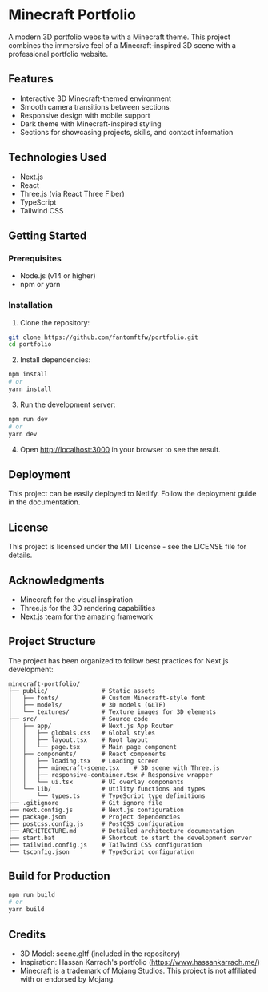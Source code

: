 # Minecraft Portfolio

A modern 3D portfolio website with a Minecraft theme. This project combines the immersive feel of a Minecraft-inspired 3D scene with a professional portfolio website.

## Features

- Interactive 3D Minecraft-themed environment
- Smooth camera transitions between sections
- Responsive design with mobile support
- Dark theme with Minecraft-inspired styling
- Sections for showcasing projects, skills, and contact information

## Technologies Used

- Next.js
- React
- Three.js (via React Three Fiber)
- TypeScript
- Tailwind CSS

## Getting Started

### Prerequisites

- Node.js (v14 or higher)
- npm or yarn

### Installation

1. Clone the repository:
```bash
git clone https://github.com/fantomftfw/portfolio.git
cd portfolio
```

2. Install dependencies:
```bash
npm install
# or
yarn install
```

3. Run the development server:
```bash
npm run dev
# or
yarn dev
```

4. Open [http://localhost:3000](http://localhost:3000) in your browser to see the result.

## Deployment

This project can be easily deployed to Netlify. Follow the deployment guide in the documentation.

## License

This project is licensed under the MIT License - see the LICENSE file for details.

## Acknowledgments

- Minecraft for the visual inspiration
- Three.js for the 3D rendering capabilities
- Next.js team for the amazing framework

## Project Structure

The project has been organized to follow best practices for Next.js development:

```
minecraft-portfolio/
├── public/               # Static assets
│   ├── fonts/            # Custom Minecraft-style font
│   ├── models/           # 3D models (GLTF)
│   └── textures/         # Texture images for 3D elements
├── src/                  # Source code
│   ├── app/              # Next.js App Router
│   │   ├── globals.css   # Global styles
│   │   ├── layout.tsx    # Root layout
│   │   └── page.tsx      # Main page component
│   ├── components/       # React components
│   │   ├── loading.tsx   # Loading screen
│   │   ├── minecraft-scene.tsx    # 3D scene with Three.js
│   │   ├── responsive-container.tsx # Responsive wrapper
│   │   └── ui.tsx        # UI overlay components
│   └── lib/              # Utility functions and types
│       └── types.ts      # TypeScript type definitions
├── .gitignore            # Git ignore file
├── next.config.js        # Next.js configuration
├── package.json          # Project dependencies
├── postcss.config.js     # PostCSS configuration
├── ARCHITECTURE.md       # Detailed architecture documentation
├── start.bat             # Shortcut to start the development server
├── tailwind.config.js    # Tailwind CSS configuration
└── tsconfig.json         # TypeScript configuration
```

## Build for Production

```bash
npm run build
# or
yarn build
```

## Credits

- 3D Model: scene.gltf (included in the repository)
- Inspiration: Hassan Karrach's portfolio (https://www.hassankarrach.me/)
- Minecraft is a trademark of Mojang Studios. This project is not affiliated with or endorsed by Mojang. 